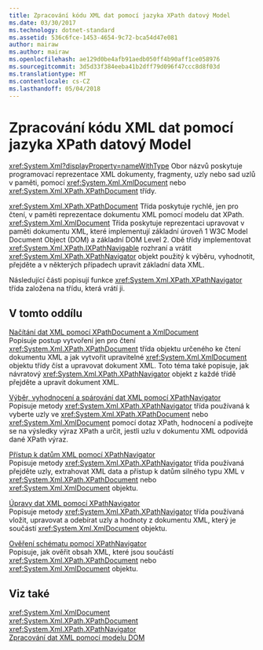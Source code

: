 ```yaml
---
title: Zpracování kódu XML dat pomocí jazyka XPath datový Model
ms.date: 03/30/2017
ms.technology: dotnet-standard
ms.assetid: 536c6fce-1453-4654-9c72-bca54d47e081
author: mairaw
ms.author: mairaw
ms.openlocfilehash: ae129d0be4afb91aedb050ff4b90aff1ce058976
ms.sourcegitcommit: 3d5d33f384eeba41b2dff79d096f47ccc8d8f03d
ms.translationtype: MT
ms.contentlocale: cs-CZ
ms.lasthandoff: 05/04/2018
---
```

# <a name="process-xml-data-using-the-xpath-data-model"></a>Zpracování kódu XML dat pomocí jazyka XPath datový Model
<xref:System.Xml?displayProperty=nameWithType> Obor názvů poskytuje programovací reprezentace XML dokumenty, fragmenty, uzly nebo sad uzlů v paměti, pomocí <xref:System.Xml.XmlDocument> nebo <xref:System.Xml.XPath.XPathDocument> třídy.  
  
 <xref:System.Xml.XPath.XPathDocument> Třída poskytuje rychlé, jen pro čtení, v paměti reprezentace dokumentu XML pomocí modelu dat XPath. <xref:System.Xml.XmlDocument> Třída poskytuje reprezentaci upravovat v paměti dokumentu XML, které implementují základní úroveň 1 W3C Model Document Object (DOM) a základní DOM Level 2. Obě třídy implementovat <xref:System.Xml.XPath.IXPathNavigable> rozhraní a vrátit <xref:System.Xml.XPath.XPathNavigator> objekt použitý k výběru, vyhodnotit, přejděte a v některých případech upravit základní data XML.  
  
 Následující části popisují funkce <xref:System.Xml.XPath.XPathNavigator> třída založena na třídu, která vrátí ji.  
  
## <a name="in-this-section"></a>V tomto oddílu  
 [Načítání dat XML pomocí XPathDocument a XmlDocument](../../../../docs/standard/data/xml/reading-xml-data-using-xpathdocument-and-xmldocument.md)  
 Popisuje postup vytvoření jen pro čtení <xref:System.Xml.XPath.XPathDocument> třída objektu určeného ke čtení dokumentu XML a jak vytvořit upravitelné <xref:System.Xml.XmlDocument> objektu třídy číst a upravovat dokument XML. Toto téma také popisuje, jak návratový <xref:System.Xml.XPath.XPathNavigator> objekt z každé třídě přejděte a upravit dokument XML.  
  
 [Výběr, vyhodnocení a spárování dat XML pomocí XPathNavigator](../../../../docs/standard/data/xml/selecting-evaluating-and-matching-xml-data-using-xpathnavigator.md)  
 Popisuje metody <xref:System.Xml.XPath.XPathNavigator> třída používaná k vyberte uzly ve <xref:System.Xml.XPath.XPathDocument> nebo <xref:System.Xml.XmlDocument> pomocí dotaz XPath, hodnocení a podívejte se na výsledky výraz XPath a určit, jestli uzlu v dokumentu XML odpovídá dané XPath výraz.  
  
 [Přístup k datům XML pomocí XPathNavigator](../../../../docs/standard/data/xml/accessing-xml-data-using-xpathnavigator.md)  
 Popisuje metody <xref:System.Xml.XPath.XPathNavigator> třída používaná přejděte uzly, extrahovat XML data a přístup k datům silného typu XML v <xref:System.Xml.XPath.XPathDocument> nebo <xref:System.Xml.XmlDocument> objektu.  
  
 [Úpravy dat XML pomocí XPathNavigator](../../../../docs/standard/data/xml/editing-xml-data-using-xpathnavigator.md)  
 Popisuje metody <xref:System.Xml.XPath.XPathNavigator> třída používaná vložit, upravovat a odebírat uzly a hodnoty z dokumentu XML, který je součástí <xref:System.Xml.XmlDocument> objektu.  
  
 [Ověření schématu pomocí XPathNavigator](../../../../docs/standard/data/xml/schema-validation-using-xpathnavigator.md)  
 Popisuje, jak ověřit obsah XML, které jsou součástí <xref:System.Xml.XPath.XPathDocument> nebo <xref:System.Xml.XmlDocument> objektu.  
  
## <a name="see-also"></a>Viz také  
 <xref:System.Xml.XmlDocument>  
 <xref:System.Xml.XPath.XPathDocument>  
 <xref:System.Xml.XPath.XPathNavigator>  
 [Zpracování dat XML pomocí modelu DOM](../../../../docs/standard/data/xml/process-xml-data-using-the-dom-model.md)
